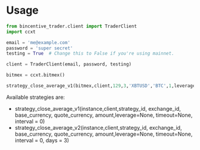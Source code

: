 # Usage
```python
from bincentive_trader.client import TraderClient
import ccxt 

email = 'me@example.com'
password = 'super secret'
testing = True  # Change this to False if you're using mainnet. 

client = TraderClient(email, password, testing)

bitmex = ccxt.bitmex()

strategy_close_average_v1(bitmex,client,129,3,'XBTUSD','BTC',1,leverage=1)

```

Available strategies are:
- strategy_close_average_v1(instance,client,strategy_id, exchange_id, base_currency, quote_currency, amount,leverage=None, timeout=None, interval = 0)
- strategy_close_average_v2(instance,client,strategy_id, exchange_id, base_currency, quote_currency, amount,leverage=None, timeout=None, interval = 0, days = 3)
